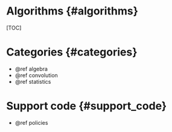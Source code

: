 Algorithms {#algorithms}
==========

[TOC]


Categories {#categories}
==========
- @ref algebra
- @ref convolution
- @ref statistics

Support code {#support_code}
============
- @ref policies
